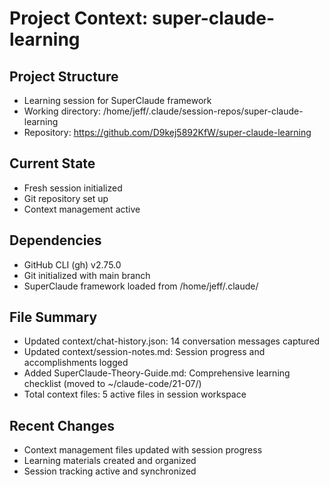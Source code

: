 # Project Context: super-claude-learning

## Project Structure
- Learning session for SuperClaude framework
- Working directory: /home/jeff/.claude/session-repos/super-claude-learning
- Repository: https://github.com/D9kej5892KfW/super-claude-learning

## Current State
- Fresh session initialized
- Git repository set up
- Context management active

## Dependencies
- GitHub CLI (gh) v2.75.0
- Git initialized with main branch
- SuperClaude framework loaded from /home/jeff/.claude/

## File Summary
- Updated context/chat-history.json: 14 conversation messages captured
- Updated context/session-notes.md: Session progress and accomplishments logged
- Added SuperClaude-Theory-Guide.md: Comprehensive learning checklist (moved to ~/claude-code/21-07/)
- Total context files: 5 active files in session workspace

## Recent Changes
- Context management files updated with session progress
- Learning materials created and organized
- Session tracking active and synchronized